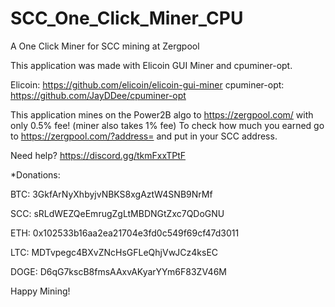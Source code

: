 # SCC_One_Click_Miner_CPU
A One Click Miner for SCC mining at Zergpool

This application was made with Elicoin GUI Miner and cpuminer-opt.

Elicoin: https://github.com/elicoin/elicoin-gui-miner
cpuminer-opt: https://github.com/JayDDee/cpuminer-opt

This application mines on the Power2B algo to https://zergpool.com/ with only 0.5% fee! (miner also takes 1% fee)
To check how much you earned go to https://zergpool.com/?address= and put in your SCC address.

Need help?
https://discord.gg/tkmFxxTPtF

*Donations:

BTC:  3GkfArNyXhbyjvNBKS8xgAztW4SNB9NrMf

SCC:  sRLdWEZQeEmrugZgLtMBDNGtZxc7QDoGNU

ETH:  0x102533b16aa2ea21704e3fd0c549f69cf47d3011

LTC:  MDTvpegc4BXvZNcHsGFLeQhjVwJCz4ksEC

DOGE: D6qG7kscB8fmsAAxvAKyarYYm6F83ZV46M

Happy Mining!
